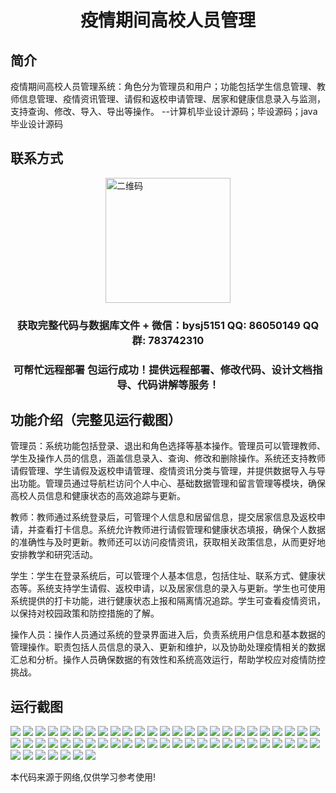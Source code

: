 <p><h1 align="center">疫情期间高校人员管理</h1></p>

## 简介
疫情期间高校人员管理系统：角色分为管理员和用户；功能包括学生信息管理、教师信息管理、疫情资讯管理、请假和返校申请管理、居家和健康信息录入与监测，支持查询、修改、导入、导出等操作。    --计算机毕业设计源码；毕设源码；java毕业设计源码


## 联系方式
<img src="https://bs-1329754181.cos.ap-shanghai.myqcloud.com/wx.jpg" alt="二维码" style="display: block; margin: 0 auto;" width="200px">
<p><h3 align="center">获取完整代码与数据库文件 + 微信：bysj5151 QQ: 86050149 QQ群: 783742310</h3></p>
<p><h3 align="center">可帮忙远程部署 包运行成功！提供远程部署、修改代码、设计文档指导、代码讲解等服务！</h3></p>

## 功能介绍（完整见运行截图）
管理员：系统功能包括登录、退出和角色选择等基本操作。管理员可以管理教师、学生及操作人员的信息，涵盖信息录入、查询、修改和删除操作。系统还支持教师请假管理、学生请假及返校申请管理、疫情资讯分类与管理，并提供数据导入与导出功能。管理员通过导航栏访问个人中心、基础数据管理和留言管理等模块，确保高校人员信息和健康状态的高效追踪与更新。

教师：教师通过系统登录后，可管理个人信息和居留信息，提交居家信息及返校申请，并查看打卡信息。系统允许教师进行请假管理和健康状态填报，确保个人数据的准确性与及时更新。教师还可以访问疫情资讯，获取相关政策信息，从而更好地安排教学和研究活动。

学生：学生在登录系统后，可以管理个人基本信息，包括住址、联系方式、健康状态等。系统支持学生请假、返校申请，以及居家信息的录入与更新。学生也可使用系统提供的打卡功能，进行健康状态上报和隔离情况追踪。学生可查看疫情资讯，以保持对校园政策和防控措施的了解。

操作人员：操作人员通过系统的登录界面进入后，负责系统用户信息和基本数据的管理操作。职责包括人员信息的录入、更新和维护，以及协助处理疫情相关的数据汇总和分析。操作人员确保数据的有效性和系统高效运行，帮助学校应对疫情防控挑战。


## 运行截图
![](https://bs-1329754181.cos.ap-shanghai.myqcloud.com/spring/PandemicUniversityPersonnelManagement/img/001.jpg)
![](https://bs-1329754181.cos.ap-shanghai.myqcloud.com/spring/PandemicUniversityPersonnelManagement/img/002.jpg)
![](https://bs-1329754181.cos.ap-shanghai.myqcloud.com/spring/PandemicUniversityPersonnelManagement/img/003.jpg)
![](https://bs-1329754181.cos.ap-shanghai.myqcloud.com/spring/PandemicUniversityPersonnelManagement/img/004.jpg)
![](https://bs-1329754181.cos.ap-shanghai.myqcloud.com/spring/PandemicUniversityPersonnelManagement/img/005.jpg)
![](https://bs-1329754181.cos.ap-shanghai.myqcloud.com/spring/PandemicUniversityPersonnelManagement/img/006.jpg)
![](https://bs-1329754181.cos.ap-shanghai.myqcloud.com/spring/PandemicUniversityPersonnelManagement/img/007.jpg)
![](https://bs-1329754181.cos.ap-shanghai.myqcloud.com/spring/PandemicUniversityPersonnelManagement/img/008.jpg)
![](https://bs-1329754181.cos.ap-shanghai.myqcloud.com/spring/PandemicUniversityPersonnelManagement/img/009.jpg)
![](https://bs-1329754181.cos.ap-shanghai.myqcloud.com/spring/PandemicUniversityPersonnelManagement/img/010.jpg)
![](https://bs-1329754181.cos.ap-shanghai.myqcloud.com/spring/PandemicUniversityPersonnelManagement/img/011.jpg)
![](https://bs-1329754181.cos.ap-shanghai.myqcloud.com/spring/PandemicUniversityPersonnelManagement/img/012.jpg)
![](https://bs-1329754181.cos.ap-shanghai.myqcloud.com/spring/PandemicUniversityPersonnelManagement/img/013.jpg)
![](https://bs-1329754181.cos.ap-shanghai.myqcloud.com/spring/PandemicUniversityPersonnelManagement/img/014.jpg)
![](https://bs-1329754181.cos.ap-shanghai.myqcloud.com/spring/PandemicUniversityPersonnelManagement/img/015.jpg)
![](https://bs-1329754181.cos.ap-shanghai.myqcloud.com/spring/PandemicUniversityPersonnelManagement/img/016.jpg)
![](https://bs-1329754181.cos.ap-shanghai.myqcloud.com/spring/PandemicUniversityPersonnelManagement/img/017.jpg)
![](https://bs-1329754181.cos.ap-shanghai.myqcloud.com/spring/PandemicUniversityPersonnelManagement/img/018.jpg)
![](https://bs-1329754181.cos.ap-shanghai.myqcloud.com/spring/PandemicUniversityPersonnelManagement/img/019.jpg)
![](https://bs-1329754181.cos.ap-shanghai.myqcloud.com/spring/PandemicUniversityPersonnelManagement/img/020.jpg)
![](https://bs-1329754181.cos.ap-shanghai.myqcloud.com/spring/PandemicUniversityPersonnelManagement/img/021.jpg)
![](https://bs-1329754181.cos.ap-shanghai.myqcloud.com/spring/PandemicUniversityPersonnelManagement/img/022.jpg)
![](https://bs-1329754181.cos.ap-shanghai.myqcloud.com/spring/PandemicUniversityPersonnelManagement/img/023.jpg)
![](https://bs-1329754181.cos.ap-shanghai.myqcloud.com/spring/PandemicUniversityPersonnelManagement/img/024.jpg)
![](https://bs-1329754181.cos.ap-shanghai.myqcloud.com/spring/PandemicUniversityPersonnelManagement/img/025.jpg)
![](https://bs-1329754181.cos.ap-shanghai.myqcloud.com/spring/PandemicUniversityPersonnelManagement/img/026.jpg)
![](https://bs-1329754181.cos.ap-shanghai.myqcloud.com/spring/PandemicUniversityPersonnelManagement/img/027.jpg)
![](https://bs-1329754181.cos.ap-shanghai.myqcloud.com/spring/PandemicUniversityPersonnelManagement/img/028.jpg)
![](https://bs-1329754181.cos.ap-shanghai.myqcloud.com/spring/PandemicUniversityPersonnelManagement/img/029.jpg)
![](https://bs-1329754181.cos.ap-shanghai.myqcloud.com/spring/PandemicUniversityPersonnelManagement/img/030.jpg)
![](https://bs-1329754181.cos.ap-shanghai.myqcloud.com/spring/PandemicUniversityPersonnelManagement/img/031.jpg)
![](https://bs-1329754181.cos.ap-shanghai.myqcloud.com/spring/PandemicUniversityPersonnelManagement/img/032.jpg)
![](https://bs-1329754181.cos.ap-shanghai.myqcloud.com/spring/PandemicUniversityPersonnelManagement/img/033.jpg)
![](https://bs-1329754181.cos.ap-shanghai.myqcloud.com/spring/PandemicUniversityPersonnelManagement/img/034.jpg)
![](https://bs-1329754181.cos.ap-shanghai.myqcloud.com/spring/PandemicUniversityPersonnelManagement/img/035.jpg)
![](https://bs-1329754181.cos.ap-shanghai.myqcloud.com/spring/PandemicUniversityPersonnelManagement/img/036.jpg)
![](https://bs-1329754181.cos.ap-shanghai.myqcloud.com/spring/PandemicUniversityPersonnelManagement/img/037.jpg)
![](https://bs-1329754181.cos.ap-shanghai.myqcloud.com/spring/PandemicUniversityPersonnelManagement/img/038.jpg)
![](https://bs-1329754181.cos.ap-shanghai.myqcloud.com/spring/PandemicUniversityPersonnelManagement/img/039.jpg)
![](https://bs-1329754181.cos.ap-shanghai.myqcloud.com/spring/PandemicUniversityPersonnelManagement/img/040.jpg)
![](https://bs-1329754181.cos.ap-shanghai.myqcloud.com/spring/PandemicUniversityPersonnelManagement/img/041.jpg)
![](https://bs-1329754181.cos.ap-shanghai.myqcloud.com/spring/PandemicUniversityPersonnelManagement/img/042.jpg)
![](https://bs-1329754181.cos.ap-shanghai.myqcloud.com/spring/PandemicUniversityPersonnelManagement/img/043.jpg)
![](https://bs-1329754181.cos.ap-shanghai.myqcloud.com/spring/PandemicUniversityPersonnelManagement/img/044.jpg)
![](https://bs-1329754181.cos.ap-shanghai.myqcloud.com/spring/PandemicUniversityPersonnelManagement/img/045.jpg)
![](https://bs-1329754181.cos.ap-shanghai.myqcloud.com/spring/PandemicUniversityPersonnelManagement/img/046.jpg)
![](https://bs-1329754181.cos.ap-shanghai.myqcloud.com/spring/PandemicUniversityPersonnelManagement/img/047.jpg)
![](https://bs-1329754181.cos.ap-shanghai.myqcloud.com/spring/PandemicUniversityPersonnelManagement/img/048.jpg)
![](https://bs-1329754181.cos.ap-shanghai.myqcloud.com/spring/PandemicUniversityPersonnelManagement/img/049.jpg)
![](https://bs-1329754181.cos.ap-shanghai.myqcloud.com/spring/PandemicUniversityPersonnelManagement/img/050.jpg)
![](https://bs-1329754181.cos.ap-shanghai.myqcloud.com/spring/PandemicUniversityPersonnelManagement/img/051.jpg)
![](https://bs-1329754181.cos.ap-shanghai.myqcloud.com/spring/PandemicUniversityPersonnelManagement/img/052.jpg)
![](https://bs-1329754181.cos.ap-shanghai.myqcloud.com/spring/PandemicUniversityPersonnelManagement/img/053.jpg)
![](https://bs-1329754181.cos.ap-shanghai.myqcloud.com/spring/PandemicUniversityPersonnelManagement/img/054.jpg)
![](https://bs-1329754181.cos.ap-shanghai.myqcloud.com/spring/PandemicUniversityPersonnelManagement/img/055.jpg)
![](https://bs-1329754181.cos.ap-shanghai.myqcloud.com/spring/PandemicUniversityPersonnelManagement/img/056.jpg)
![](https://bs-1329754181.cos.ap-shanghai.myqcloud.com/spring/PandemicUniversityPersonnelManagement/img/057.jpg)

<p>本代码来源于网络,仅供学习参考使用!</p>
